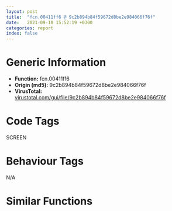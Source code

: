 ```yaml
---
layout: post
title:  "fcn.00411ff6 @ 9c2b894b84f59672d8be2e984066f76f"
date:   2021-09-10 15:52:19 +0300
categories: report
index: false
---
```


# Generic Information
- **Function:** fcn.00411ff6
- **Origin (md5):** 9c2b894b84f59672d8be2e984066f76f
- **VirusTotal:** [virustotal.com/gui/file/9c2b894b84f59672d8be2e984066f76f][virustotal_ref]

# Code Tags
<span class="tag" id="SCREEN">SCREEN</span>


# Behaviour Tags
<span class="bhv-tag" id="na">N/A</span>

# Similar Functions
<script type="text/javascript" src="https://www.gstatic.com/charts/loader.js"></script>
<script type="text/javascript">

    google.charts.load('current', {'packages':['corechart']});
    google.charts.setOnLoadCallback(drawChart);

    function drawChart() {
    var data = new google.visualization.DataTable();
        data.addColumn('number', 'X');
        data.addColumn('number', 'Y');
        data.addColumn({type: 'string', role: 'tooltip', 'p': {'html': true}});
        data.addColumn({'type': 'string', 'role': 'style'});
        
        data.addRows([
    [-244.37156677246094, -718.68408203125, '<b><a href="/report/fcn.00411ff6@9c2b894b84f59672d8be2e984066f76f">fcn.00411ff6</a><br>@9c2b894b84f59672d8be2e984066f76f</b><br>push 0x54<br>mov eax, 0x575a59<br>call fcn.005538d4<br>xor ebx, ebx<br>mov eax, vtable.CDC.0<br>mov dword[ebp-0x38], eax<br>mov dword[ebp-0x34], ebx<br>mov dword[ebp-0x30], ebx<br>mov dword[ebp-0x2c], ebx<br>mov dword[ebp-4], ebx<br>mov dword[ebp-0x48], eax<br>mov dword[ebp-0x44], ebx<br>mov dword[ebp-0x40], ebx<br>mov dword[ebp-0x3c], ebx<br>mov dword[ebp-0x14], ebx<br>mov dword[ebp-0x18], 0x585684<br>push 0x14<br>mov byte[ebp-4], 2<br>call dword[sym.imp.USER32.dll_GetSysColor]<br>push eax<br>lea ecx, [ebp-0x28]<br>call fcn.0041191b<br>push 0x10<br>mov byte[ebp-4], 3<br>call dword[sym.imp.USER32.dll_GetSysColor]<br>push eax<br>lea ecx, [ebp-0x20]<br>call fcn.0041191b<br>push ebx<br>mov byte[ebp-4], 4<br>call dword[sym.imp.GDI32.dll_CreateCompatibleDC]<br>push eax<br>lea ecx, [ebp-0x38]<br>call fcn.004122af<br>test eax, eax<br>je 0x412239<br>push ebx<br>call dword[sym.imp.GDI32.dll_CreateCompatibleDC]<br>push eax<br>lea ecx, [ebp-0x48]<br>call fcn.004122af<br>test eax, eax<br>je 0x412239<br>mov edi, dword[ebp+8]<br>lea eax, [ebp-0x60]<br>push eax<br>push 0x18<br>push dword[edi+4]<br>call dword[sym.imp.GDI32.dll_GetObjectW]<br>mov esi, dword[ebp+0xc]<br>mov ecx, esi<br>call fcn.0041246a<br>movzx ecx, word[ebp-0x4e]<br>movzx eax, word[ebp-0x50]<br>push ebx<br>push ecx<br>push eax<br>push dword[ebp-0x58]<br>push dword[ebp-0x5c]<br>call dword[sym.imp.GDI32.dll_CreateBitmap]<br>push eax<br>mov ecx, esi<br>call fcn.004122f0<br>test eax, eax<br>je 0x412239<br>push ebx<br>push 1<br>push 1<br>push dword[ebp-0x58]<br>push dword[ebp-0x5c]<br>call dword[sym.imp.GDI32.dll_CreateBitmap]<br>push eax<br>lea ecx, [ebp-0x18]<br>call fcn.004122f0<br>test eax, eax<br>je 0x412239<br>push dword[edi+4]<br>push dword[ebp-0x34]<br>call fcn.00412959<br>push dword[ebp-0x14]<br>mov ebx, eax<br>push dword[ebp-0x44]<br>call fcn.00412959<br>mov edi, eax<br>test ebx, ebx<br>je 0x412239<br>test edi, edi<br>je 0x412239<br>push 0<br>push 0<br>push dword[ebp-0x34]<br>call dword[sym.imp.GDI32.dll_GetPixel]<br>push eax<br>lea ecx, [ebp-0x38]<br>call fcn.00412a72<br>push 0xcc0020<br>mov dword[ebp-0x10], eax<br>xor eax, eax<br>push eax<br>push eax<br>push dword[ebp-0x34]<br>push dword[ebp-0x58]<br>push dword[ebp-0x5c]<br>push eax<br>push eax<br>push dword[ebp-0x44]<br>call dword[sym.imp.GDI32.dll_BitBlt]<br>push 0xffffff<br>lea ecx, [ebp-0x38]<br>call fcn.00412a72<br>push 0x1100a6<br>xor eax, eax<br>push eax<br>push eax<br>push dword[ebp-0x34]<br>push dword[ebp-0x58]<br>push dword[ebp-0x5c]<br>push eax<br>push eax<br>push dword[ebp-0x44]<br>call dword[sym.imp.GDI32.dll_BitBlt]<br>test esi, esi<br>jne 0x412183<br>xor eax, eax<br>jmp 0x412186<br>mov eax, dword[esi+4]<br>push eax<br>push dword[ebp-0x34]<br>call fcn.00412959<br>test eax, eax<br>je 0x412223<br>push dword[ebp+0x10]<br>lea ecx, [ebp-0x38]<br>push dword[ebp-0x58]<br>push dword[ebp-0x5c]<br>push 0<br>push 0<br>call fcn.0042eb0e<br>push 0xffffff<br>lea ecx, [ebp-0x38]<br>call fcn.00412a72<br>lea eax, [ebp-0x28]<br>push eax<br>lea ecx, [ebp-0x38]<br>call fcn.004129b8<br>push 0xe20746<br>push 0<br>push 0<br>push dword[ebp-0x44]<br>mov esi, eax<br>push dword[ebp-0x58]<br>push dword[ebp-0x5c]<br>push 1<br>push 1<br>push dword[ebp-0x34]<br>call dword[sym.imp.GDI32.dll_BitBlt]<br>lea eax, [ebp-0x20]<br>push eax<br>lea ecx, [ebp-0x38]<br>call fcn.004129b8<br>push 0xe20746<br>xor eax, eax<br>push eax<br>push eax<br>push dword[ebp-0x44]<br>push dword[ebp-0x58]<br>push dword[ebp-0x5c]<br>push eax<br>push eax<br>push dword[ebp-0x34]<br>call dword[sym.imp.GDI32.dll_BitBlt]<br>push esi<br>lea ecx, [ebp-0x38]<br>call fcn.004129b8<br>push dword[ebp-0x10]<br>lea ecx, [ebp-0x38]<br>call fcn.00412a72<br>push dword[edi+4]<br>push dword[ebp-0x44]<br>call fcn.00412959<br>push dword[ebx+4]<br>push dword[ebp-0x34]<br>call fcn.00412959<br>mov esi, vtable.CBrush.0<br>lea ecx, [ebp-0x20]<br>mov dword[ebp-0x20], esi<br>call fcn.00404d00<br>lea ecx, [ebp-0x28]<br>mov dword[ebp-0x28], esi<br>call fcn.00404d00<br>lea ecx, [ebp-0x18]<br>mov dword[ebp-0x18], 0x585684<br>call fcn.00404d00<br>lea ecx, [ebp-0x48]<br>call fcn.00411b08<br>lea ecx, [ebp-0x38]<br>call fcn.00411b08<br>call fcn.0055389d<br>ret 0xc<br><eoc> ', 'point { fill-color: #e0440e; }'],
[244.37132263183594, 718.68408203125, '<b><a href="/report/fcn.10017705@e5d49e0823e602f2ee948ac39d32c1eb">fcn.10017705</a><br>@e5d49e0823e602f2ee948ac39d32c1eb</b><br>push 0x50<br>mov eax, 0x1013b361<br>call fcn.10124124<br>xor ecx, ecx<br>mov eax, vtable.CDC.0<br>mov dword[ebp-0x34], eax<br>mov dword[ebp-0x30], ecx<br>mov dword[ebp-0x2c], ecx<br>mov dword[ebp-0x28], ecx<br>mov dword[ebp-4], ecx<br>mov dword[ebp-0x44], eax<br>mov dword[ebp-0x40], ecx<br>mov dword[ebp-0x3c], ecx<br>mov dword[ebp-0x38], ecx<br>mov dword[ebp-0x10], ecx<br>mov dword[ebp-0x14], 0x1014cb54<br>mov esi, dword[sym.imp.USER32.dll_GetSysColor]<br>push 0x14<br>mov byte[ebp-4], 2<br>call esi<br>push eax<br>lea ecx, [ebp-0x24]<br>call fcn.10016fa7<br>push 0x10<br>mov byte[ebp-4], 3<br>call esi<br>push eax<br>lea ecx, [ebp-0x1c]<br>call fcn.10016fa7<br>mov esi, dword[sym.imp.GDI32.dll_CreateCompatibleDC]<br>xor edi, edi<br>push edi<br>mov byte[ebp-4], 4<br>call esi<br>push eax<br>lea ecx, [ebp-0x34]<br>call fcn.100179cf<br>test eax, eax<br>je 0x10017945<br>push edi<br>call esi<br>push eax<br>lea ecx, [ebp-0x44]<br>call fcn.100179cf<br>test eax, eax<br>je 0x10017945<br>mov ebx, dword[ebp+8]<br>lea eax, [ebp-0x5c]<br>push eax<br>push 0x18<br>push dword[ebx+4]<br>call dword[sym.imp.GDI32.dll_GetObjectW]<br>mov esi, dword[ebp+0xc]<br>mov ecx, esi<br>call fcn.10017b11<br>movzx ecx, word[ebp-0x4a]<br>movzx eax, word[ebp-0x4c]<br>push edi<br>mov edi, dword[sym.imp.GDI32.dll_CreateBitmap]<br>push ecx<br>push eax<br>push dword[ebp-0x54]<br>push dword[ebp-0x58]<br>call edi<br>push eax<br>mov ecx, esi<br>call fcn.10017a05<br>test eax, eax<br>je 0x10017945<br>push 0<br>push 1<br>push 1<br>push dword[ebp-0x54]<br>push dword[ebp-0x58]<br>call edi<br>push eax<br>lea ecx, [ebp-0x14]<br>call fcn.10017a05<br>test eax, eax<br>je 0x10017945<br>push dword[ebx+4]<br>push dword[ebp-0x30]<br>call fcn.1001807d<br>push dword[ebp-0x10]<br>mov ebx, eax<br>push dword[ebp-0x40]<br>call fcn.1001807d<br>mov edi, eax<br>test ebx, ebx<br>je 0x10017945<br>test edi, edi<br>je 0x10017945<br>push 0<br>push 0<br>push dword[ebp-0x30]<br>call dword[sym.imp.GDI32.dll_GetPixel]<br>push eax<br>lea ecx, [ebp-0x34]<br>call fcn.10018196<br>push 0xcc0020<br>mov dword[ebp+8], eax<br>xor eax, eax<br>push eax<br>push eax<br>push dword[ebp-0x30]<br>push dword[ebp-0x54]<br>push dword[ebp-0x58]<br>push eax<br>push eax<br>push dword[ebp-0x40]<br>call dword[sym.imp.GDI32.dll_BitBlt]<br>push 0xffffff<br>lea ecx, [ebp-0x34]<br>call fcn.10018196<br>push 0x1100a6<br>xor eax, eax<br>push eax<br>push eax<br>push dword[ebp-0x30]<br>push dword[ebp-0x54]<br>push dword[ebp-0x58]<br>push eax<br>push eax<br>push dword[ebp-0x40]<br>call dword[sym.imp.GDI32.dll_BitBlt]<br>test esi, esi<br>jne 0x1001788f<br>xor eax, eax<br>jmp 0x10017892<br>mov eax, dword[esi+4]<br>push eax<br>push dword[ebp-0x30]<br>call fcn.1001807d<br>test eax, eax<br>je 0x1001792f<br>push dword[ebp+0x10]<br>lea ecx, [ebp-0x34]<br>push dword[ebp-0x54]<br>push dword[ebp-0x58]<br>push 0<br>push 0<br>call fcn.1001cbcf<br>push 0xffffff<br>lea ecx, [ebp-0x34]<br>call fcn.10018196<br>lea eax, [ebp-0x24]<br>push eax<br>lea ecx, [ebp-0x34]<br>call fcn.100180dc<br>push 0xe20746<br>push 0<br>push 0<br>push dword[ebp-0x40]<br>mov esi, eax<br>push dword[ebp-0x54]<br>push dword[ebp-0x58]<br>push 1<br>push 1<br>push dword[ebp-0x30]<br>call dword[sym.imp.GDI32.dll_BitBlt]<br>lea eax, [ebp-0x1c]<br>push eax<br>lea ecx, [ebp-0x34]<br>call fcn.100180dc<br>push 0xe20746<br>xor eax, eax<br>push eax<br>push eax<br>push dword[ebp-0x40]<br>push dword[ebp-0x54]<br>push dword[ebp-0x58]<br>push eax<br>push eax<br>push dword[ebp-0x30]<br>call dword[sym.imp.GDI32.dll_BitBlt]<br>push esi<br>lea ecx, [ebp-0x34]<br>call fcn.100180dc<br>push dword[ebp+8]<br>lea ecx, [ebp-0x34]<br>call fcn.10018196<br>push dword[edi+4]<br>push dword[ebp-0x40]<br>call fcn.1001807d<br>push dword[ebx+4]<br>push dword[ebp-0x30]<br>call fcn.1001807d<br>mov esi, vtable.CBrush.0<br>mov byte[ebp-4], 3<br>lea ecx, [ebp-0x1c]<br>mov dword[ebp-0x1c], esi<br>call fcn.100171ad<br>lea ecx, [ebp-0x24]<br>mov byte[ebp-4], 2<br>mov dword[ebp-0x24], esi<br>call fcn.100171ad<br>lea ecx, [ebp-0x14]<br>mov byte[ebp-4], 1<br>mov dword[ebp-0x14], 0x1014cb54<br>call fcn.100171ad<br>lea ecx, [ebp-0x44]<br>mov byte[ebp-4], 0<br>call fcn.10017194<br>or dword[ebp-4], 0xffffffff<br>lea ecx, [ebp-0x34]<br>call fcn.10017194<br>call fcn.101240f2<br>ret 0xc<br><eoc> ', 'null'],

        ]);

    var options = {
        title: 'Similarity Plot',
        legend: 'none',
        colors: ['#dedbd9', '#e6693e', '#ec8f6e', '#f3b49f', '#f6c7b6'],
        tooltip: {isHtml: true, trigger: 'both'},
        explorer: {
        actions: ["dragToZoom", "rightClickToReset"],
        },
        chartArea: {
        width: '80%',
        height: '80%'
        },
        width: '100%',
        height: '100%'
    };

    var chart = new google.visualization.ScatterChart(document.getElementById('chart_div'));

    chart.draw(data, options);
    }
    
</script>


<div id="chart_div" style="width: 100%px; height: 100%;"></div>

# Disassembled Code
{% highlight nasm %}

push 0x54
mov eax, 0x575a59
call fcn.005538d4
xor ebx, ebx
mov eax, vtable.CDC.0
mov dword[ebp-0x38], eax
mov dword[ebp-0x34], ebx
mov dword[ebp-0x30], ebx
mov dword[ebp-0x2c], ebx
mov dword[ebp-4], ebx
mov dword[ebp-0x48], eax
mov dword[ebp-0x44], ebx
mov dword[ebp-0x40], ebx
mov dword[ebp-0x3c], ebx
mov dword[ebp-0x14], ebx
mov dword[ebp-0x18], 0x585684
push 0x14
mov byte[ebp-4], 2
call dword[sym.imp.USER32.dll_GetSysColor]
push eax
lea ecx, [ebp-0x28]
call fcn.0041191b
push 0x10
mov byte[ebp-4], 3
call dword[sym.imp.USER32.dll_GetSysColor]
push eax
lea ecx, [ebp-0x20]
call fcn.0041191b
push ebx
mov byte[ebp-4], 4
call dword[sym.imp.GDI32.dll_CreateCompatibleDC]
push eax
lea ecx, [ebp-0x38]
call fcn.004122af
test eax, eax
je 0x412239
push ebx
call dword[sym.imp.GDI32.dll_CreateCompatibleDC]
push eax
lea ecx, [ebp-0x48]
call fcn.004122af
test eax, eax
je 0x412239
mov edi, dword[ebp+8]
lea eax, [ebp-0x60]
push eax
push 0x18
push dword[edi+4]
call dword[sym.imp.GDI32.dll_GetObjectW]
mov esi, dword[ebp+0xc]
mov ecx, esi
call fcn.0041246a
movzx ecx, word[ebp-0x4e]
movzx eax, word[ebp-0x50]
push ebx
push ecx
push eax
push dword[ebp-0x58]
push dword[ebp-0x5c]
call dword[sym.imp.GDI32.dll_CreateBitmap]
push eax
mov ecx, esi
call fcn.004122f0
test eax, eax
je 0x412239
push ebx
push 1
push 1
push dword[ebp-0x58]
push dword[ebp-0x5c]
call dword[sym.imp.GDI32.dll_CreateBitmap]
push eax
lea ecx, [ebp-0x18]
call fcn.004122f0
test eax, eax
je 0x412239
push dword[edi+4]
push dword[ebp-0x34]
call fcn.00412959
push dword[ebp-0x14]
mov ebx, eax
push dword[ebp-0x44]
call fcn.00412959
mov edi, eax
test ebx, ebx
je 0x412239
test edi, edi
je 0x412239
push 0
push 0
push dword[ebp-0x34]
call dword[sym.imp.GDI32.dll_GetPixel]
push eax
lea ecx, [ebp-0x38]
call fcn.00412a72
push 0xcc0020
mov dword[ebp-0x10], eax
xor eax, eax
push eax
push eax
push dword[ebp-0x34]
push dword[ebp-0x58]
push dword[ebp-0x5c]
push eax
push eax
push dword[ebp-0x44]
call dword[sym.imp.GDI32.dll_BitBlt]
push 0xffffff
lea ecx, [ebp-0x38]
call fcn.00412a72
push 0x1100a6
xor eax, eax
push eax
push eax
push dword[ebp-0x34]
push dword[ebp-0x58]
push dword[ebp-0x5c]
push eax
push eax
push dword[ebp-0x44]
call dword[sym.imp.GDI32.dll_BitBlt]
test esi, esi
jne 0x412183
xor eax, eax
jmp 0x412186
mov eax, dword[esi+4]
push eax
push dword[ebp-0x34]
call fcn.00412959
test eax, eax
je 0x412223
push dword[ebp+0x10]
lea ecx, [ebp-0x38]
push dword[ebp-0x58]
push dword[ebp-0x5c]
push 0
push 0
call fcn.0042eb0e
push 0xffffff
lea ecx, [ebp-0x38]
call fcn.00412a72
lea eax, [ebp-0x28]
push eax
lea ecx, [ebp-0x38]
call fcn.004129b8
push 0xe20746
push 0
push 0
push dword[ebp-0x44]
mov esi, eax
push dword[ebp-0x58]
push dword[ebp-0x5c]
push 1
push 1
push dword[ebp-0x34]
call dword[sym.imp.GDI32.dll_BitBlt]
lea eax, [ebp-0x20]
push eax
lea ecx, [ebp-0x38]
call fcn.004129b8
push 0xe20746
xor eax, eax
push eax
push eax
push dword[ebp-0x44]
push dword[ebp-0x58]
push dword[ebp-0x5c]
push eax
push eax
push dword[ebp-0x34]
call dword[sym.imp.GDI32.dll_BitBlt]
push esi
lea ecx, [ebp-0x38]
call fcn.004129b8
push dword[ebp-0x10]
lea ecx, [ebp-0x38]
call fcn.00412a72
push dword[edi+4]
push dword[ebp-0x44]
call fcn.00412959
push dword[ebx+4]
push dword[ebp-0x34]
call fcn.00412959
mov esi, vtable.CBrush.0
lea ecx, [ebp-0x20]
mov dword[ebp-0x20], esi
call fcn.00404d00
lea ecx, [ebp-0x28]
mov dword[ebp-0x28], esi
call fcn.00404d00
lea ecx, [ebp-0x18]
mov dword[ebp-0x18], 0x585684
call fcn.00404d00
lea ecx, [ebp-0x48]
call fcn.00411b08
lea ecx, [ebp-0x38]
call fcn.00411b08
call fcn.0055389d
ret 0xc

{% endhighlight %}

[virustotal_ref]: https://www.virustotal.com/gui/file/9c2b894b84f59672d8be2e984066f76f